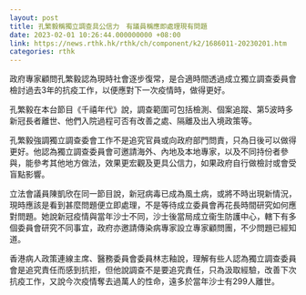 ```yaml
---
layout: post
title: 孔繁毅稱獨立調查具公信力　有議員稱應即處理現有問題
date: 2023-02-01 10:26:44.000000000 +08:00
link: https://news.rthk.hk/rthk/ch/component/k2/1686011-20230201.htm
categories: rthk
---
```


政府專家顧問孔繁毅認為現時社會逐步復常，是合適時間透過成立獨立調查委員會檢討過去3年的抗疫工作，以便應對下一次疫情時，做得更好。

孔繁毅在本台節目《千禧年代》說，調查範圍可包括檢測、個案追蹤、第5波時多新冠長者離世、他們入院過程可否有改善之處、隔離及出入境政策等。

孔繁毅強調獨立調查委會工作不是追究官員或向政府部門問責，只為日後可以做得更好。他認為獨立調查委員會可邀請海外、內地及本地專家，以及不同持份者參與，能參考其他地方做法，效果更宏觀及更具公信力，如果政府自行做檢討或會受盲點影響。

立法會議員陳凱欣在同一節目說，新冠病毒已成為風土病，或將不時出現新情況，現時應該是看到甚麼問題便立即處理，不是等待成立委員會再花長時間研究如何應對問題。她說新冠疫情與當年沙士不同，沙士後當局成立衞生防護中心，轄下有多個委員會研究不同事宜，政府亦邀請傳染病專家設立專家顧問團，不少問題已經知道。

香港病人政策連線主席、醫務委員會委員林志釉說，理解有些人認為獨立調查委員會是追究責任而感到抗拒，但他說調查不是要追究責任，只為汲取經驗，改善下次抗疫工作，又說今次疫情奪去過萬人的性命，遠多於當年沙士有299人離世。
